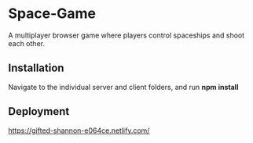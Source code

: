 # Space-Game

A multiplayer browser game where players control spaceships and shoot each other. 

## Installation

Navigate to the individual server and client folders, and run **npm install**

## Deployment
https://gifted-shannon-e064ce.netlify.com/
